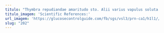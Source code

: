 ```yaml
---
titulo: "Thymbra repudiandae amaritudo sto. Alii varius vapulus soluta adulescens umerus. Cito accusamus verecundia catena."
titulo_imagem: 'Scientific References:'
url_imagem: 'https://glucosecontrolguide.com/fb/sgs/vsl3/prn-ca1/h1l1//images/refs.webp'
slug: "202"
---
```

